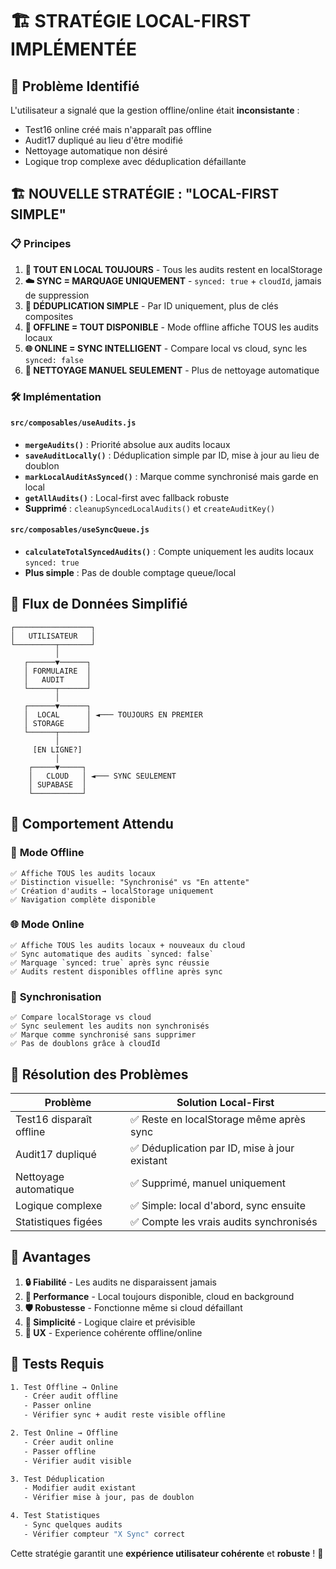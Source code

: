 # 🏗️ STRATÉGIE LOCAL-FIRST IMPLÉMENTÉE

## 🎯 **Problème Identifié**
L'utilisateur a signalé que la gestion offline/online était **inconsistante** :
- Test16 online créé mais n'apparaît pas offline
- Audit17 dupliqué au lieu d'être modifié
- Nettoyage automatique non désiré
- Logique trop complexe avec déduplication défaillante

## 🏗️ **NOUVELLE STRATÉGIE : "LOCAL-FIRST SIMPLE"**

### 📋 **Principes**
1. **💾 TOUT EN LOCAL TOUJOURS** - Tous les audits restent en localStorage
2. **☁️ SYNC = MARQUAGE UNIQUEMENT** - `synced: true` + `cloudId`, jamais de suppression
3. **🔄 DÉDUPLICATION SIMPLE** - Par ID uniquement, plus de clés composites
4. **📱 OFFLINE = TOUT DISPONIBLE** - Mode offline affiche TOUS les audits locaux
5. **🌐 ONLINE = SYNC INTELLIGENT** - Compare local vs cloud, sync les `synced: false`
6. **🚫 NETTOYAGE MANUEL SEULEMENT** - Plus de nettoyage automatique

### 🛠️ **Implémentation**

#### `src/composables/useAudits.js`
- **`mergeAudits()`** : Priorité absolue aux audits locaux
- **`saveAuditLocally()`** : Déduplication simple par ID, mise à jour au lieu de doublon
- **`markLocalAuditAsSynced()`** : Marque comme synchronisé mais garde en local
- **`getAllAudits()`** : Local-first avec fallback robuste
- **Supprimé** : `cleanupSyncedLocalAudits()` et `createAuditKey()`

#### `src/composables/useSyncQueue.js`
- **`calculateTotalSyncedAudits()`** : Compte uniquement les audits locaux `synced: true`
- **Plus simple** : Pas de double comptage queue/local

## 🎨 **Flux de Données Simplifié**

```
┌─────────────────┐
│   UTILISATEUR   │
└─────────┬───────┘
          │
   ┌──────▼──────┐
   │ FORMULAIRE  │
   │   AUDIT     │
   └──────┬──────┘
          │
   ┌──────▼──────┐
   │  LOCAL      │ ◄─── TOUJOURS EN PREMIER
   │ STORAGE     │
   └──────┬──────┘
          │
     [EN LIGNE?]
          │
    ┌─────▼─────┐
    │   CLOUD   │ ◄─── SYNC SEULEMENT
    │ SUPABASE  │
    └───────────┘
```

## 🧪 **Comportement Attendu**

### 📱 **Mode Offline**
```
✅ Affiche TOUS les audits locaux
✅ Distinction visuelle: "Synchronisé" vs "En attente"
✅ Création d'audits → localStorage uniquement
✅ Navigation complète disponible
```

### 🌐 **Mode Online**
```
✅ Affiche TOUS les audits locaux + nouveaux du cloud
✅ Sync automatique des audits `synced: false`
✅ Marquage `synced: true` après sync réussie
✅ Audits restent disponibles offline après sync
```

### 🔄 **Synchronisation**
```
✅ Compare localStorage vs cloud
✅ Sync seulement les audits non synchronisés
✅ Marque comme synchronisé sans supprimer
✅ Pas de doublons grâce à cloudId
```

## 🎯 **Résolution des Problèmes**

| Problème | Solution Local-First |
|----------|---------------------|
| Test16 disparaît offline | ✅ Reste en localStorage même après sync |
| Audit17 dupliqué | ✅ Déduplication par ID, mise à jour existant |
| Nettoyage automatique | ✅ Supprimé, manuel uniquement |
| Logique complexe | ✅ Simple: local d'abord, sync ensuite |
| Statistiques figées | ✅ Compte les vrais audits synchronisés |

## 🚀 **Avantages**

1. **🔒 Fiabilité** - Les audits ne disparaissent jamais
2. **🚄 Performance** - Local toujours disponible, cloud en background  
3. **🛡️ Robustesse** - Fonctionne même si cloud défaillant
4. **🧠 Simplicité** - Logique claire et prévisible
5. **📱 UX** - Experience cohérente offline/online

## 🧪 **Tests Requis**

```bash
1. Test Offline → Online
   - Créer audit offline
   - Passer online
   - Vérifier sync + audit reste visible offline

2. Test Online → Offline  
   - Créer audit online
   - Passer offline
   - Vérifier audit visible

3. Test Déduplication
   - Modifier audit existant
   - Vérifier mise à jour, pas de doublon

4. Test Statistiques
   - Sync quelques audits
   - Vérifier compteur "X Sync" correct
```

Cette stratégie garantit une **expérience utilisateur cohérente** et **robuste** ! 🎉
